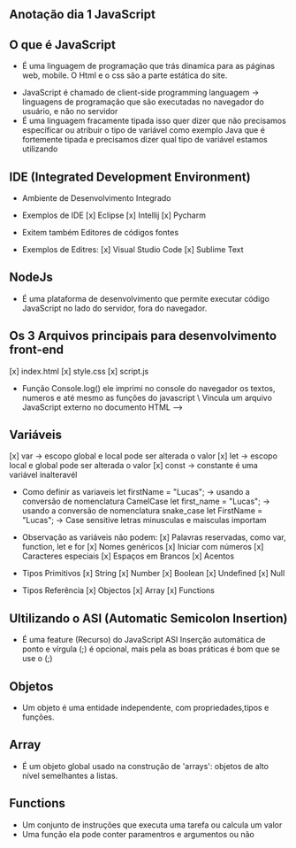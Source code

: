 ##        Anotação dia 1 JavaScript

## O que é JavaScript 
* É uma linguagem de programação que trás dinamica para as páginas web, mobile.
O Html e o css são a parte estática do site.
- JavaScript é chamado de client-side programming languagem -> linguagens de programação que são executadas no navegador do usuário, e não no servidor
- É uma linguagem fracamente tipada isso quer dizer que não precisamos específicar ou atribuir o tipo de variável como exemplo Java que é fortemente tipada e precisamos dizer qual tipo de variável estamos utilizando

## IDE (Integrated Development Environment) 

* Ambiente de Desenvolvimento Integrado
* Exemplos de IDE
[x] Eclipse 
[x] Intellij
[x] Pycharm

* Exitem também Editores de códigos fontes 
- Exemplos de Editres:
[x] Visual Studio Code
[x] Sublime Text

## NodeJs

* É uma plataforma de desenvolvimento que permite executar código JavaScript no lado do servidor, fora do navegador.

## Os 3 Arquivos principais para desenvolvimento front-end
[x] index.html
[x] style.css
[x] script.js

* Função Console.log() ele imprimi no console do navegador os textos, numeros e até mesmo as funções do javascript
\\ <script src="script.js"></script> Vincula um arquivo JavaScript externo no documento HTML -->

## Variáveis
[x] var -> escopo global e local pode ser alterada o valor
[x] let -> escopo local e global pode ser alterada o valor
[x] const -> constante é uma variável inalteravél

* Como definir as variaveis 
let firstName = "Lucas"; -> usando a conversão de nomenclatura CamelCase
let first_name = "Lucas"; -> usando a conversão de nomenclatura snake_case
let FirstName = "Lucas"; -> Case sensitive letras minusculas e maisculas importam

- Observação as variáveis não podem:
 [x] Palavras reservadas, como var, function, let e for
 [x] Nomes genéricos
 [x] Iniciar com números
 [x] Caracteres especiais
 [x] Espaços em Brancos
 [x] Acentos

 * Tipos Primitivos
 [x] String
 [x] Number
 [x] Boolean
 [x] Undefined
 [x] Null

 * Tipos Referência
 [x] Objectos
 [x] Array
 [x] Functions

## Ultilizando o ASI (Automatic Semicolon Insertion)

- É uma feature (Recurso) do JavaScript ASI Inserção automática de ponto e vírgula (;) é opcional, mais pela as boas práticas é bom que se use o (;)
 
## Objetos
- Um objeto é uma entidade independente, com propriedades,tipos e funções.

## Array
- É um objeto global usado na construção de 'arrays': objetos de alto nível semelhantes a listas.


## Functions
- Um conjunto de instruções que executa uma tarefa ou calcula um valor
- Uma função ela pode conter paramentros e argumentos ou não


